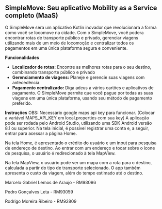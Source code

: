 ## SimpleMove: Seu aplicativo Mobility as a Service completo (MaaS)

O SimpleMove sera um aplicativo Kotlin inovador que revolucionara a forma como você se locomove na cidade. Com o SimpleMove, você podera encontrar rotas de transporte público e privado, gerenciar viagens utilizando mais de um meio de locomoção e centralizar todos os pagamentos em uma única plataforma segura e conveniente.

**Funcionalidades**

* **Localizador de rotas:** Encontre as melhores rotas para o seu destino, combinando transporte público e privado
* **Gerenciamento de viagens:** Planeje e gerencie suas viagens com antecedência
* **Pagamento centralizado:** Diga adeus a vários cartões e aplicativos de pagamento. O SimpleMove permite que você pague por todas as suas viagens em uma única plataforma, usando seu método de pagamento preferido.

**Instruções**
OBS: Necessário google maps api key para funcionar. (Colocar a variável MAPS_API_KEY em local.properties com sua key)
A aplicação pode ser rodada pelo Android Studio, utilizando uma SDK Android versão 8.1 ou superior. Na tela inicial, é possível registrar uma conta e, a seguir, entrar para acessar a página Home.

Na tela Home, é apresentado o crédito do usuário e um input para pesquisa de endereço de destino. Ao entrar com um endereço e tocar sobre o ícone de pesquisa, o usuário é redirecionado à tela MapView.

Na tela MapView, o usuário pode ver um mapa com a rota para o destino, calculada a partir do tipo de transporte selecionado. O app também apresenta o custo da viagem, além do tempo estimado até o destino.


Marcelo Gabriel Lemos de Araujo - RM93096

Pedro Gonçalves Leta - RM93059

Rodrigo Moreira Ribeiro - RM92809
